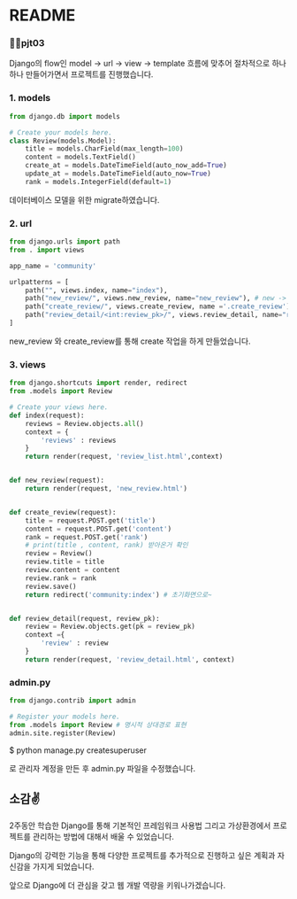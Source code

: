 # README

### 🐱‍🚀pjt03 

Django의 flow인 model -> url -> view -> template 흐름에 맞추어 절차적으로 하나하나 만들어가면서 프로젝트를 진행했습니다.

### 1.  models 

```python
from django.db import models

# Create your models here.
class Review(models.Model):
    title = models.CharField(max_length=100)
    content = models.TextField()
    create_at = models.DateTimeField(auto_now_add=True)
    update_at = models.DateTimeField(auto_now=True)
    rank = models.IntegerField(default=1)
```

 데이터베이스 모델을 위한 migrate하였습니다.

### 2. url  

```python
from django.urls import path
from . import views

app_name = 'community'

urlpatterns = [
    path("", views.index, name="index"),
    path("new_review/", views.new_review, name="new_review"), # new -> create_review
    path("create_review/", views.create_review, name ='.create_review'), 
    path("review_detail/<int:review_pk>/", views.review_detail, name="review_detail"), #디테일
]
```

new_review 와 create_review를 통해 create 작업을 하게 만들었습니다.

### 3. views 

```python
from django.shortcuts import render, redirect
from .models import Review

# Create your views here.
def index(request):
    reviews = Review.objects.all()
    context = {
        'reviews' : reviews
    }
    return render(request, 'review_list.html',context)


def new_review(request):
    return render(request, 'new_review.html')


def create_review(request):
    title = request.POST.get('title')
    content = request.POST.get('content') 
    rank = request.POST.get('rank')
    # print(title , content, rank) 받아온거 확인
    review = Review()
    review.title = title
    review.content = content
    review.rank = rank
    review.save() 
    return redirect('community:index') # 초기화면으로~


def review_detail(request, review_pk):
    review = Review.objects.get(pk = review_pk)
    context ={
        'review' : review
    }
    return render(request, 'review_detail.html', context)
```



### admin.py

```python
from django.contrib import admin

# Register your models here.
from .models import Review # 명시적 상대경로 표현
admin.site.register(Review)
```

$ python manage.py createsuperuser 

로 관리자 계정을 만든 후 admin.py 파일을 수정했습니다.





## 소감✌

2주동안 학습한 Django를 통해 기본적인 프레임워크 사용법 그리고 가상환경에서 프로젝트를 관리하는 방법에 대해서 배울 수 있었습니다. 

Django의 강력한 기능을 통해 다양한 프로젝트를 추가적으로 진행하고 싶은 계획과 자신감을 가지게 되었습니다.

앞으로 Django에 더 관심을 갖고 웹 개발 역량을 키워나가겠습니다.